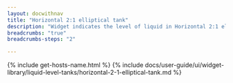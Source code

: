 ```yaml
---
layout: docwithnav
title: "Horizontal 2:1 elliptical tank"
description: "Widget indicates the level of liquid in Horizontal 2:1 elliptical tank."
breadcrumbs: "true"
breadcrumbs-steps: "2"

---
```

{% include get-hosts-name.html %}
{% include docs/user-guide/ui/widget-library/liquid-level-tanks/horizontal-2-1-elliptical-tank.md %}

